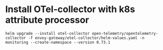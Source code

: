 # Install OTel-collector with k8s attribute processor


```shell
helm upgrade --install otel-collector open-telemetry/opentelemetry-collector -f envoy-gateway/otel-collector/helm-values.yaml -n monitoring --create-namespace --version 0.73.1
```